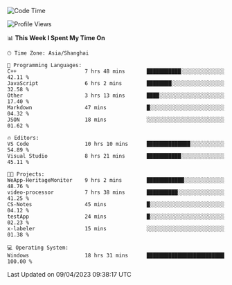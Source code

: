 <!--START_SECTION:waka-->
![Code Time](http://img.shields.io/badge/Code%20Time-849%20hrs%2023%20mins-blue)

![Profile Views](http://img.shields.io/badge/Profile%20Views-3-blue)

📊 **This Week I Spent My Time On** 

```text
🕑︎ Time Zone: Asia/Shanghai

💬 Programming Languages: 
C++                      7 hrs 48 mins       ███████████░░░░░░░░░░░░░░   42.11 % 
JavaScript               6 hrs 2 mins        ████████░░░░░░░░░░░░░░░░░   32.58 % 
Other                    3 hrs 13 mins       ████░░░░░░░░░░░░░░░░░░░░░   17.40 % 
Markdown                 47 mins             █░░░░░░░░░░░░░░░░░░░░░░░░   04.32 % 
JSON                     18 mins             ░░░░░░░░░░░░░░░░░░░░░░░░░   01.62 % 

🔥 Editors: 
VS Code                  10 hrs 10 mins      ██████████████░░░░░░░░░░░   54.89 % 
Visual Studio            8 hrs 21 mins       ███████████░░░░░░░░░░░░░░   45.11 % 

🐱‍💻 Projects: 
WeApp-HeritageMoniter    9 hrs 2 mins        ████████████░░░░░░░░░░░░░   48.76 % 
video-processor          7 hrs 38 mins       ██████████░░░░░░░░░░░░░░░   41.25 % 
CS-Notes                 45 mins             █░░░░░░░░░░░░░░░░░░░░░░░░   04.12 % 
testApp                  24 mins             █░░░░░░░░░░░░░░░░░░░░░░░░   02.23 % 
x-labeler                15 mins             ░░░░░░░░░░░░░░░░░░░░░░░░░   01.38 % 

💻 Operating System: 
Windows                  18 hrs 31 mins      █████████████████████████   100.00 % 
```


 Last Updated on 09/04/2023 09:38:17 UTC
<!--END_SECTION:waka-->